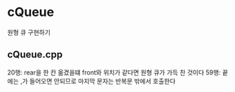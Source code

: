 # cQueue
원형 큐 구현하기

## cQueue.cpp
20행: rear을 한 칸 옮겼을떄 front와 위치가 같다면 원형 큐가 가득 찬 것이다
59행: 끝에는 ,가 들어오면 안되므로 마지막 문자는 반복문 밖에서 호출한다
